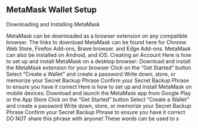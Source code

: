 

## MetaMask Wallet Setup

<head>Downloading and Installing MetaMask</head>

MetaMask can be downloaded as a browser extension on any compatible browser.
The links to download MetaMask can be found here for Chrome Web Store, Firefox Add-ons, Brave browser. and Edge Add-ons.
MetaMask can also be installed on Android, and iOS.
Creating an Account
Here is how to set up and install MetaMask on a desktop browser:
Download and install the MetaMask extension for your browser
Click on the “Get Started” button
Select “Create a Wallet” and create a password
Write down, store, or memorize your Secret Backup Phrase
Confirm your Secret Backup Phrase to ensure you have it correct
Here is how to set up and install MetaMask on mobile devices:
Download and launch the MetaMask app from Google Play or the App Store
Click on the “Get Started” button
Select “Create a Wallet” and create a password
Write down, store, or memorize your Secret Backup Phrase
Confirm your Secret Backup Phrase to ensure you have it correct
DO NOT share this phrase with anyone! These words can be used to s


